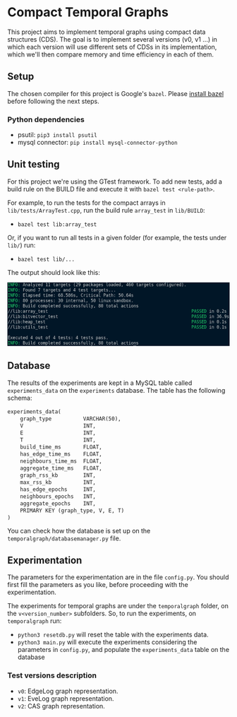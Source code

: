 # Compact Temporal Graphs

This project aims to implement temporal graphs using compact data structures (CDS).
The goal is to implement several versions (v0, v1 ...) in which each version will 
use different sets of CDSs in its implementation, which we'll then compare memory and time efficiency in each of them.

## Setup

The chosen compiler for this project is Google's `bazel`. Please [install bazel](https://docs.bazel.build/versions/master/install.html)
before following the next steps.

### Python dependencies
- psutil: `pip3 install psutil`
- mysql connector: `pip install mysql-connector-python`

## Unit testing

For this project we're using the GTest framework. To add new tests, add a build rule on the BUILD file and execute it with `bazel test <rule-path>`.

For example, to run the tests for the compact arrays in `lib/tests/ArrayTest.cpp`, run the build rule `array_test` in `lib/BUILD`:
- `bazel test lib:array_test`

Or, if you want to run all tests in a given folder (for example, the tests under `lib/`) run:
- `bazel test lib/...`

The output should look like this:

![Example of unit testing output](images/test_example.png)

## Database

The results of the experiments are kept in a MySQL table called `experiments_data` on the `experiments` database.
The table has the following schema:

```
experiments_data(
    graph_type          VARCHAR(50),
    V                   INT,
    E                   INT,
    T                   INT,
    build_time_ms       FLOAT,
    has_edge_time_ms    FLOAT,
    neighbours_time_ms  FLOAT,
    aggregate_time_ms   FLOAT,
    graph_rss_kb        INT,
    max_rss_kb          INT,
    has_edge_epochs     INT,
    neighbours_epochs   INT,
    aggregate_epochs    INT,
    PRIMARY KEY (graph_type, V, E, T)
)
```

You can check how the database is set up on the `temporalgraph/databasemanager.py` file.

## Experimentation

The parameters for the experimentation are in the file `config.py`. You should first fill
the parameters as you like, before proceeding with the experimentation.

The experiments for temporal graphs are under the `temporalgraph` folder, on the `v<version_number>` subfolders. So, to run the experiments, on `temporalgraph` run:

- `python3 resetdb.py` will reset the table with the experiments data.
- `python3 main.py` will execute the experiments considering the parameters in `config.py`, and populate the `experiments_data` table on the database

### Test versions description
- `v0`: EdgeLog graph representation.
- `v1`: EveLog graph representation.
- `v2`: CAS graph representation.